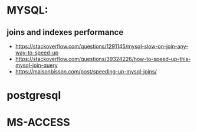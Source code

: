 # MYSQL:
## joins and indexes performance
- https://stackoverflow.com/questions/1291145/mysql-slow-on-join-any-way-to-speed-up
- https://stackoverflow.com/questions/39324226/how-to-speed-up-this-mysql-join-query
- https://maisonbisson.com/post/speeding-up-mysql-joins/


# postgresql

# MS-ACCESS

